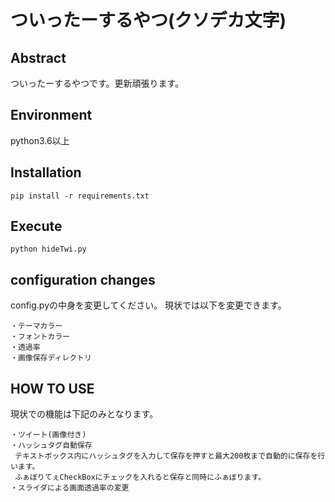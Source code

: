 # ついったーするやつ(クソデカ文字)
## Abstract
ついったーするやつです。更新頑張ります。

## Environment
python3.6以上

## Installation
```
pip install -r requirements.txt
```

## Execute
```
python hideTwi.py
```

## configuration changes
config.pyの中身を変更してください。
現状では以下を変更できます。
```
・テーマカラー
・フォントカラー
・透過率
・画像保存ディレクトリ
```

## HOW TO USE
現状での機能は下記のみとなります。
```
・ツイート(画像付き)
・ハッシュタグ自動保存
 テキストボックス内にハッシュタグを入力して保存を押すと最大200枚まで自動的に保存を行います。
 ふぁぼりてぇCheckBoxにチェックを入れると保存と同時にふぁぼります。
・スライダによる画面透過率の変更
```
